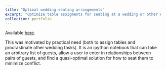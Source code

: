 ```yaml
---
title: "Optimal wedding seating arrangements"
excerpt: "Optimize table assigments for seating at a wedding or other even using simulated annealing. <br/><img src='/images/tables.png' width='200'>"
collection: portfolio
---
```


Available [here](https://github.com/zneedell/seating_optimization/blob/master/main.ipynb).

This was motivated by practical need (both to assign tables and procrastinate other wedding tasks). It is an ipython notebook that can take an arbitrary list of guests, allow a user to enter in relationships between pairs of guests, and find a quasi-optimal solution for how to seat them to minimize conflict. 